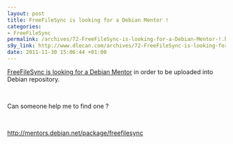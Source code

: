 ```yaml
--- 
layout: post
title: FreeFileSync is looking for a Debian Mentor !
categories: 
- FreeFileSync
permalink: /archives/72-FreeFileSync-is-looking-for-a-Debian-Mentor-!.html
s9y_link: http://www.dlecan.com/archives/72-FreeFileSync-is-looking-for-a-Debian-Mentor-!.html
date: 2011-11-30 15:06:44 +01:00
---
```

<p><a href="http://mentors.debian.net/package/freefilesync">FreeFileSync is looking for a Debian Mentor</a> in order to be uploaded into Debian repository.</p><br />
<p>Can someone help me to find one ?</p><br />
<p><a href="http://mentors.debian.net/package/freefilesync">http://mentors.debian.net/package/freefilesync</a></p>
